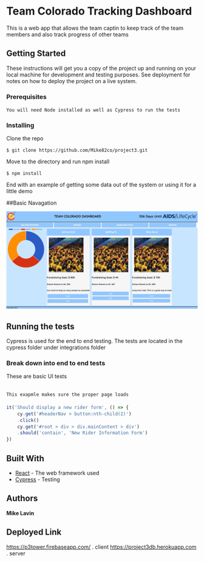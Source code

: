 # Team Colorado Tracking Dashboard

This is a web app that allows the team captin to keep track of the team members and also track progress of other teams

## Getting Started

These instructions will get you a copy of the project up and running on your local machine for development and testing purposes. See deployment for notes on how to deploy the project on a live system.

### Prerequisites
```
You will need Node installed as well as Cypress to run the tests
```

### Installing


Clone the repo 

```
$ git clone https://github.com/Mike82co/project3.git
```

Move to the directory and run npm install

```
$ npm install
```

End with an example of getting some data out of the system or using it for a little demo

##Basic Navagation

![Screen Shot](mainScreen.png)


## Running the tests

Cypress is used for the end to end testing. The tests are located in the cypress folder under integrations folder

### Break down into end to end tests

These are basic UI tests

```javascript

This exapmle makes sure the proper page loads

it('Should display a new rider form', () => {
	cy.get('#headerNav > button:nth-child(2)')
	.click()
	cy.get('#root > div > div.mainContent > div')
	.should('contain', 'New Rider Information Form')
})

```


## Built With

* [React](https://reactjs.org/) - The web framework used
* [Cypress](https://www.cypress.io/) - Testing


## Authors
 **Mike Lavin**

## Deployed Link
https://p3tower.firebaseapp.com/ . client
https://project3db.herokuapp.com . server
